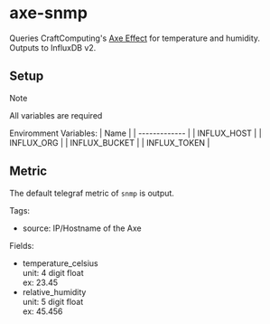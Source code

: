 # axe-snmp

Queries CraftComputing's [Axe Effect](https://github.com/CraftComputing/ProjectAxeEffect) for temperature and humidity.  
Outputs to InfluxDB v2.

## Setup

> [!NOTE]
> All variables are required

Enviromment Variables:
| Name          |
| ------------- |
| INFLUX_HOST   |
| INFLUX_ORG    |
| INFLUX_BUCKET |
| INFLUX_TOKEN  |


## Metric

The default telegraf metric of `snmp` is output.

Tags:
- source: IP/Hostname of the Axe

Fields:
- temperature_celsius\
  unit: 4 digit float\
  ex: 23.45
- relative_humidity\
  unit: 5 digit float\
  ex: 45.456
      